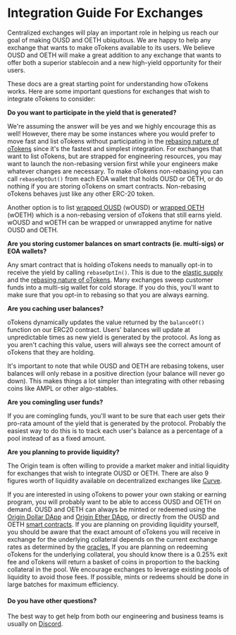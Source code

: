 # Integration Guide For Exchanges

Centralized exchanges will play an important role in helping us reach our goal of making OUSD and OETH ubiquitous. We are happy to help any exchange that wants to make oTokens available to its users. We believe OUSD and OETH will make a great addition to any exchange that wants to offer both a superior stablecoin and a new high-yield opportunity for their users.

These docs are a great starting point for understanding how oTokens works. Here are some important questions for exchanges that wish to integrate oTokens to consider:

**Do you want to participate in the yield that is generated?**

We're assuming the answer will be yes and we highly encourage this as well! However, there may be some instances where you would prefer to move fast and list oTokens without participating in the [rebasing nature of oTokens](../core-concepts/elastic-supply/rebasing-and-smart-contracts.md) since it's the fastest and simplest integration. For exchanges that want to list oTokens, but are strapped for engineering resources, you may want to launch the non-rebasing version first while your engineers make whatever changes are necessary. To make oTokens non-rebasing you can call `rebaseOptOut()` from each EOA wallet that holds OUSD or OETH, or do nothing if you are storing oTokens on smart contracts. Non-rebasing oTokens behaves just like any other ERC-20 token.

Another option is to list [wrapped OUSD](../core-concepts/wrapping.md) (wOUSD) or [wrapped OETH](../core-concepts/wrapping.md) (wOETH) which is a non-rebasing version of oTokens that still earns yield. wOUSD and wOETH can be wrapped or unwrapped anytime for native OUSD and OETH.

**Are you storing customer balances on smart contracts (ie. multi-sigs) or EOA wallets?**

Any smart contract that is holding oTokens needs to manually opt-in to receive the yield by calling `rebaseOptIn()`. This is due to the [elastic supply](../core-concepts/elastic-supply/) and the [rebasing nature of oTokens](../core-concepts/elastic-supply/rebasing-and-smart-contracts.md). Many exchanges sweep customer funds into a multi-sig wallet for cold storage. If you do this, you'll want to make sure that you opt-in to rebasing so that you are always earning.

**Are you caching user balances?**

oTokens dynamically updates the value returned by the `balanceOf()` function on our ERC20 contract. Users' balances will update at unpredictable times as new yield is generated by the protocol. As long as you aren't caching this value, users will always see the correct amount of oTokens that they are holding.

It's important to note that while OUSD and OETH are rebasing tokens, user balances will only rebase in a positive direction (your balance will never go down). This makes things a lot simpler than integrating with other rebasing coins like AMPL or other algo-stables.

**Are you comingling user funds?**

If you are comingling funds, you'll want to be sure that each user gets their pro-rata amount of the yield that is generated by the protocol. Probably the easiest way to do this is to track each user's balance as a percentage of a pool instead of as a fixed amount.

**Are you planning to provide liquidity?**

The Origin team is often willing to provide a market maker and initial liquidity for exchanges that wish to integrate OUSD or OETH. There are also 9 figures worth of liquidity available on decentralized exchanges like [Curve](https://curve.fi/factory/9).

If you are interested in using oTokens to power your own staking or earning program, you will probably want to be able to access OUSD and OETH on demand. OUSD and OETH can always be minted or redeemed using the [Origin Dollar DApp](https://www.ousd.com) and [Origin Ether DApp](https://www.oeth.com/), or directly from the OUSD and OETH [smart contracts](../smart-contracts/registry.md). If you are planning on providing liquidity yourself, you should be aware that the exact amount of oTokens you will receive in exchange for the underlying collateral depends on the current exchange rates as determined by the [oracles.](../core-concepts/price-oracles.md) If you are planning on redeeming oTokens for the underlying collateral, you should know there is a 0.25% exit fee and oTokens will return a basket of coins in proportion to the backing collateral in the pool. We encourage exchanges to leverage existing pools of liquidity to avoid those fees. If possible, mints or redeems should be done in large batches for maximum efficiency.

#### Do you have other questions?

The best way to get help from both our engineering and business teams is usually on [Discord](https://www.originprotocol.com/discord).
